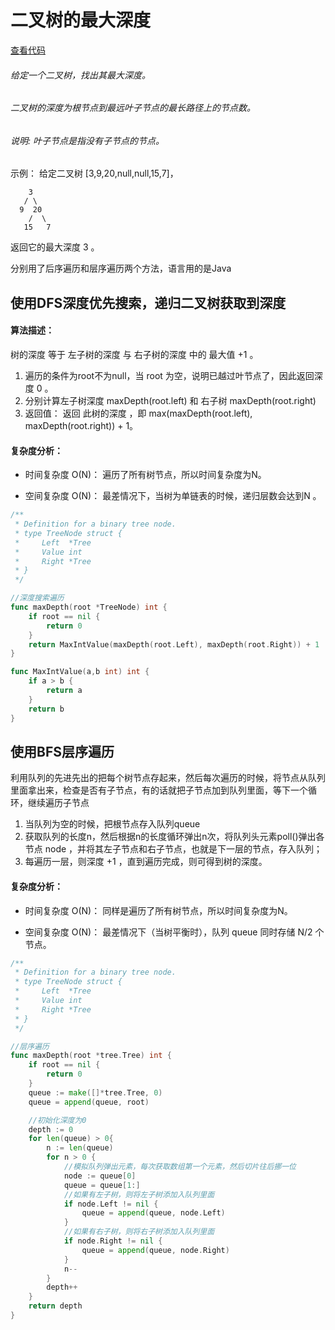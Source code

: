# 二叉树的最大深度

[查看代码](https://github.com/LIWENHUI121017/Algorithm/blob/master/low/binaryTree/maxDepth/main.go)

###### 给定一个二叉树，找出其最大深度。

###### 二叉树的深度为根节点到最远叶子节点的最长路径上的节点数。

###### 说明: 叶子节点是指没有子节点的节点。

示例：
给定二叉树 [3,9,20,null,null,15,7]，

```
    3
   / \
  9  20
    /  \
   15   7
```

返回它的最大深度 3 。

分别用了后序遍历和层序遍历两个方法，语言用的是Java

## 使用DFS深度优先搜索，递归二叉树获取到深度

#### 算法描述：

树的深度 等于 左子树的深度 与 右子树的深度 中的 最大值 +1 。

1. 遍历的条件为root不为null，当 root 为空，说明已越过叶节点了，因此返回深度 0 。
2. 分别计算左子树深度 maxDepth(root.left) 和 右子树 maxDepth(root.right)
3. 返回值： 返回 此树的深度 ，即 max(maxDepth(root.left), maxDepth(root.right)) + 1。

#### 复杂度分析：

- 时间复杂度 O(N)： 遍历了所有树节点，所以时间复杂度为N。

- 空间复杂度 O(N)： 最差情况下，当树为单链表的时候，递归层数会达到N 。

```go
/**
 * Definition for a binary tree node.
 * type TreeNode struct {
 *     Left  *Tree
 *     Value int
 *     Right *Tree
 * }
 */

//深度搜索遍历
func maxDepth(root *TreeNode) int {
	if root == nil {
		return 0
	}
	return MaxIntValue(maxDepth(root.Left), maxDepth(root.Right)) + 1
}

func MaxIntValue(a,b int) int {
	if a > b {
		return a
	}
	return b
}

```

## 使用BFS层序遍历

利用队列的先进先出的把每个树节点存起来，然后每次遍历的时候，将节点从队列里面拿出来，检查是否有子节点，有的话就把子节点加到队列里面，等下一个循环，继续遍历子节点

1. 当队列为空的时候，把根节点存入队列queue
2. 获取队列的长度n，然后根据n的长度循环弹出n次，将队列头元素poll()弹出各节点 node ，并将其左子节点和右子节点，也就是下一层的节点，存入队列；
3. 每遍历一层，则深度 +1 ，直到遍历完成，则可得到树的深度。

#### 复杂度分析：

- 时间复杂度 O(N)： 同样是遍历了所有树节点，所以时间复杂度为N。

- 空间复杂度 O(N)： 最差情况下（当树平衡时），队列 queue 同时存储 N/2 个节点。

```go
/**
 * Definition for a binary tree node.
 * type TreeNode struct {
 *     Left  *Tree
 *     Value int
 *     Right *Tree
 * }
 */

//层序遍历
func maxDepth(root *tree.Tree) int {
	if root == nil {
		return 0
	}
	queue := make([]*tree.Tree, 0)
	queue = append(queue, root)

    //初始化深度为0
	depth := 0
	for len(queue) > 0{
		n := len(queue)
		for n > 0 {
            //模拟队列弹出元素，每次获取数组第一个元素，然后切片往后挪一位
			node := queue[0]
			queue = queue[1:]
            //如果有左子树，则将左子树添加入队列里面
			if node.Left != nil {
				queue = append(queue, node.Left)
			}
            //如果有右子树，则将右子树添加入队列里面
			if node.Right != nil {
				queue = append(queue, node.Right)
			}
			n--
		}
		depth++
	}
	return depth
}
```